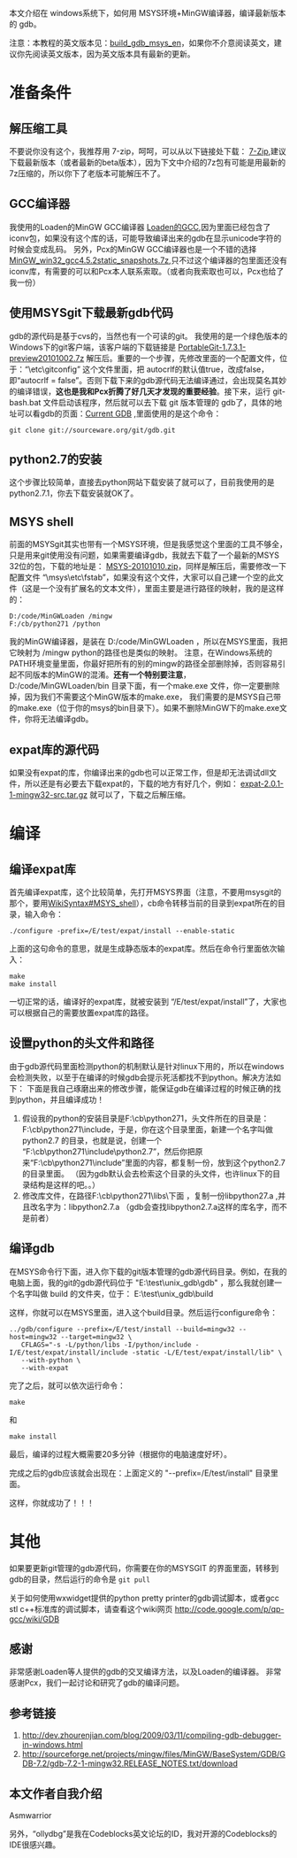 本文介绍在 windows系统下，如何用 MSYS环境+MinGW编译器，编译最新版本的 gdb。

注意：本教程的英文版本见：[build\_gdb\_msys\_en](http://code.google.com/p/qp-gcc/wiki/build_gdb_msys_en)，如果你不介意阅读英文，建议你先阅读英文版本，因为英文版本具有最新的更新。

# 准备条件 #
## 解压缩工具 ##
不要说你没有这个，我推荐用 7-zip，呵呵，可以从以下链接处下载：
[7-Zip](http://www.7-zip.org/),建议下载最新版本（或者最新的beta版本），因为下文中介绍的7z包有可能是用最新的7z压缩的，所以你下了老版本可能解压不了。

## GCC编译器 ##
我使用的Loaden的MinGW GCC编译器 [Loaden的GCC](http://code.google.com/p/qp-gcc/downloads/detail?name=mingw-static-4.4.5-all.7z&can=2&q=),因为里面已经包含了iconv包，如果没有这个库的话，可能导致编译出来的gdb在显示unicode字符的时候会变成乱码。
另外，Pcx的MinGW GCC编译器也是一个不错的选择[MinGW\_win32\_gcc4.5.2static\_snapshots.7z](http://code.google.com/p/pcxprj/downloads/detail?name=MinGW_win32_gcc4.5.2static_snapshots.7z&can=2&q=),只不过这个编译器的包里面还没有iconv库，有需要的可以和Pcx本人联系索取。（或者向我索取也可以，Pcx也给了我一份）

## 使用MSYSgit下载最新gdb代码 ##
gdb的源代码是基于cvs的，当然也有一个可读的git。
我使用的是一个绿色版本的Windows下的git客户端，该客户端的下载链接是 [PortableGit-1.7.3.1-preview20101002.7z](http://msysgit.googlecode.com/files/PortableGit-1.7.3.1-preview20101002.7z) 解压后。重要的一个步骤，先修改里面的一个配置文件，位于：“\etc\gitconfig” 这个文件里面，把 autocrlf的默认值true，改成false，即“autocrlf = false”。否则下载下来的gdb源代码无法编译通过，会出现莫名其妙的编译错误，**这也是我和Pcx折腾了好几天才发现的重要经验**。接下来，运行 git-bash.bat 文件启动该程序，然后就可以去下载 git 版本管理的 gdb了，具体的地址可以看gdb的页面：[Current GDB](http://www.gnu.org/software/gdb/current/) ,里面使用的是这个命令：
```
git clone git://sourceware.org/git/gdb.git
```

## python2.7的安装 ##
这个步骤比较简单，直接去python网站下载安装了就可以了，目前我使用的是python2.7.1，你去下载安装就OK了。

## MSYS shell ##
前面的MSYSgit其实也带有一个MSYS环境，但是我感觉这个里面的工具不够全，只是用来git使用没有问题，如果需要编译gdb，我就去下载了一个最新的MSYS 32位的包，下载的地址是：
[MSYS-20101010.zip](http://sourceforge.net/projects/mingw-w64/files/External%20binary%20packages%20%28Win64%20hosted%29/MSYS%20%2832-bit%29/MSYS-20101010.zip/download)，同样是解压后，需要修改一下配置文件 “\msys\etc\fstab”，如果没有这个文件，大家可以自己建一个空的此文件（这是一个没有扩展名的文本文件），里面主要是进行路径的映射，我的是这样的：
```
D:/code/MinGWLoaden /mingw
F:/cb/python271 /python
```
我的MinGW编译器，是装在 D:/code/MinGWLoaden ，所以在MSYS里面，我把它映射为 /mingw
python的路径也是类似的映射。
注意，在Windows系统的PATH环境变量里面，你最好把所有的别的mingw的路径全部删除掉，否则容易引起不同版本的MinGW的混淆。**还有一个特别要注意**，D:/code/MinGWLoaden/bin 目录下面，有一个make.exe 文件，你一定要删除掉，因为我们不需要这个MinGW版本的make.exe， 我们需要的是MSYS自己带的make.exe（位于你的msys的bin目录下）。如果不删除MinGW下的make.exe文件，你将无法编译gdb。

## expat库的源代码 ##
如果没有expat的库，你编译出来的gdb也可以正常工作，但是却无法调试dll文件，所以还是有必要去下载expat的，下载的地方有好几个，例如：
[expat-2.0.1-1-mingw32-src.tar.gz](http://sourceforge.net/projects/mingw/files/MinGW/expat/expat-2.0.1-1/expat-2.0.1-1-mingw32-src.tar.gz/download) 就可以了，下载之后解压缩。

# 编译 #
## 编译expat库 ##
首先编译expat库，这个比较简单，先打开MSYS界面（注意，不要用msysgit的那个，要用[WikiSyntax#MSYS\_shell](WikiSyntax#MSYS_shell.md)），cb命令转移当前的目录到expat所在的目录，输入命令：
```
./configure -prefix=/E/test/expat/install --enable-static
```
上面的这句命令的意思，就是生成静态版本的expat库。然后在命令行里面依次输入：
```
make
make install
```
一切正常的话，编译好的expat库，就被安装到 “/E/test/expat/install”了，大家也可以根据自己的需要放置expat库的路径。

## 设置python的头文件和路径 ##
由于gdb源代码里面检测python的机制默认是针对linux下用的，所以在windows会检测失败，以至于在编译的时候gdb会提示死活都找不到python。解决方法如下：
下面是我自己琢磨出来的修改步骤，能保证gdb在编译过程的时候正确的找到python，并且编译成功！
  1. 假设我的python的安装目录是F:\cb\python271，头文件所在的目录是：F:\cb\python271\include，于是，你在这个目录里面，新建一个名字叫做 python2.7 的目录，也就是说，创建一个 “F:\cb\python271\include\python2.7”，然后你把原来“F:\cb\python271\include”里面的内容，都复制一份，放到这个python2.7的目录里面。 （因为gdb默认会去检索这个目录的头文件，也许linux下的目录结构是这样的吧。。）
  1. 修改库文件，在路径F:\cb\python271\libs\下面 ，复制一份libpython27.a ,并且改名字为：libpython2.7.a （gdb会查找libpython2.7.a这样的库名字，而不是前者）

## 编译gdb ##
在MSYS命令行下面，进入你下载的git版本管理的gdb源代码目录。例如，在我的电脑上面，我的git的gdb源代码位于 "E:\test\unix\_gdb\gdb" ，那么我就创建一个名字叫做 build 的文件夹，位于：
E:\test\unix\_gdb\build

这样，你就可以在MSYS里面，进入这个build目录。然后运行configure命令：
```
../gdb/configure --prefix=/E/test/install --build=mingw32 --host=mingw32 --target=mingw32 \
   CFLAGS="-s -L/python/libs -I/python/include -I/E/test/expat/install/include -static -L/E/test/expat/install/lib" \
   --with-python \
   --with-expat
```

完了之后，就可以依次运行命令：
```
make
```
和
```
make install
```

最后，编译的过程大概需要20多分钟（根据你的电脑速度好坏）。

完成之后的gdb应该就会出现在：上面定义的 "--prefix=/E/test/install" 目录里面。

这样，你就成功了！！！

# 其他 #
如果要更新git管理的gdb源代码，你需要在你的MSYSGIT 的界面里面，转移到gdb的目录，然后运行的命令是
` git pull `

关于如何使用wxwidget提供的python pretty printer的gdb调试脚本，或者gcc stl c++标准库的调试脚本，请查看这个wiki网页
http://code.google.com/p/qp-gcc/wiki/GDB

## 感谢 ##
非常感谢Loaden等人提供的gdb的交叉编译方法，以及Loaden的编译器。
非常感谢Pcx，我们一起讨论和研究了gdb的编译问题。

## 参考链接 ##
  1. http://dev.zhourenjian.com/blog/2009/03/11/compiling-gdb-debugger-in-windows.html
  1. http://sourceforge.net/projects/mingw/files/MinGW/BaseSystem/GDB/GDB-7.2/gdb-7.2-1-mingw32.RELEASE_NOTES.txt/download

## 本文作者自我介绍 ##
Asmwarrior

另外，“ollydbg”是我在Codeblocks英文论坛的ID，我对开源的Codeblocks的IDE很感兴趣。
